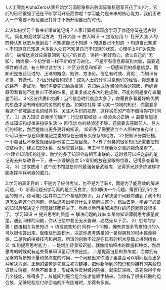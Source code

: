 1.人工智能AlphaZero从零开始学习国际象棋击败国际象棋冠军只花了4小时。它们的已经很强了还在不断学习升级而你呢？学习能力是未来的核心能力，我们正进入一个需要不断给自己打补丁不断升级自己的时代。

2.该如何学习？看书听课做笔记吗？人家计算机都深度学习了你还停留在远古时代。
简化的高效学习方法：打开大脑 -> 放入知识 -> 提取应用
1）打开大脑
人的四种认知状态从低到高：不知道自己不知道 -> 知道自己不知道 -> 知道自己知道 -> 不知道自己知道
大多数人处在不知道自己不知道的状态，心理学上叫"达克效应"。
破解达克效应需要回到"初心"的状态：保持一颗好奇心，承认自己的"无知"，始终像一个初学者一样不断的学习进化。
不是所有信息都装到大脑，需要选择性的过滤，有三种过滤方法：
  1>区分信息和知识：一切感知到的都是信息，而知识是被验证过的、正确的概念、规律、方法论。信息有时效、真假；   而知识有积累、有迭代。
  2>区分经验和规律：成功人士的分享只是他们的经验，你走重复的路不一定成功。我们需要先归纳后推演，先归纳成功   经验背后的原因，再综合原因看看能不能推出正确的结果，能重复成功多次的是规律，不能的则是幸存者偏差而已。
  3>区分优质和劣质：当今信息时代信息太多了，你需要多看看好的优质的东西才会有辨别假的劣质的东西。如果你打算   学习某一领域的知识，你需要多看这个领域最出名的经典书、关注大牛们的视野，这样劣质的产物不值得你花时间了。
2）放入知识
自我学习循环：行动获取经验 -> 经验未必正确 -> 需要反思提炼成知识和规律来指导生活 -> 再行动
你的经验还不够，还需要去获取前人、巨人们的经验，然后提炼出更多更好的知识。
知识多了需要建立个人图书馆来存储：
  1>可以统一存在印象笔记之类的存在云端永久保存的地方。
  2>把知识分类归档，一个类目栏不够放就继续拆分第二三级目录。
  3>有了分类的很多知识还需要把知识结构化，建立知识体系，然后查漏补缺。再去学习就会以全局的视角来看了。
  4>建立知识间的连接，你学的多了知识会有相互串联的，这时候可以把之前的笔记再去升华改善一下，进一步理解层次
  5>常用的放在显眼的位置，记得多查看练习。
3）提取使用：这个图书馆就是你的最强装备武器库，记得多光顾多练这样才能发挥神兵利器的威力。

3.学习的真正目的：不是为了应付考试，也不是为了装X，而是为了能高效的解决问题。
1）带着问题去学习真的是金玉良言，例如解决一个问题，需要用到5个方面的知识，你可能只会其中三四个基础的知识，为了解决这个问题你遇到了我不知道怎么弄这个的问题，然后思考出学好什么才能解决这个，然后去学，学会了必备的知识后解决这个问题就轻而易举了。然后以后再来解决同样的问题就高效很多了。
学习知识 -> 提升思考的质量 -> 解决问题的效率
如果你知识薄弱思考质量就差，遇到同样的问题，你从记忆中甚至无从查询，必然无从下手。
2）思考的步骤：链接相关背景知识 -> 梳理这些知识
  同样一个问题，拥有其很多背景知识的人可以很快答出来。就像玩乐高积木，决定你思考质量的一是你拥有的积木数量种类，二是你的拼接技巧和创意，所谓的创新不过是在已有的积木基础上排列组合。
3）如何提高思考能力：
一是增加背景知识量，就像增加积木的数量和种类，然后思考的时候就有这些背景知识量可供你链接。
二是提高链接的熟练度，当你拥有足够的背景知识量和熟练度的时候，一个问题出来你脑子里甚至可以瞬间组合出多种解决方案。正确的姿势是先建立初次链接，把你新学到的知识和你拥有的某些知识建立链接，然后不断重复，形成条件反射级的链接，就像玩游戏，首先你得学会几个技能，练得多了，技能间的配合组合技才能顺手拈来。当你有了很多炫酷的组合技，足够轻松应付你面临的所有困难时，那得有多爽。

